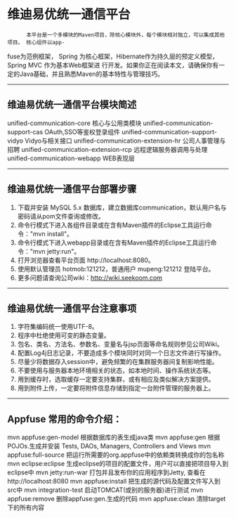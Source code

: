 维迪易优统一通信平台
==============================================================================================

          本平台是一个多模块的Maven项目，除核心模块外，每个模块相对独立，可以集成其他项目。 核心组件以app-
fuse为范例框架， Spring 为核心框架，Hibernate作为持久层的预定义模型，Spring MVC 作为基本Web框架进
行开发。如果你正在阅读本文，请确保你有一定的Java基础，并且熟悉Maven的基本特性与管理技巧。

----------------------------------------------------------------------------------------------
维迪易优统一通信平台模块简述
----------------------------------------------------------------------------------------------
unified-communication-core                 核心与公用类模块
unified-communication-support-cas          OAuth,SSO等鉴权登录组件
unified-communication-support-vidyo        Vidyo与相关接口
unified-communication-extension-hr         公司人事管理与招聘
unified-communication-extension-rcp        远程逻辑服务器调用与处理
unified-communication-webapp               WEB表现层

----------------------------------------------------------------------------------------------
维迪易优统一通信平台部署步骤
----------------------------------------------------------------------------------------------
1. 下载并安装 MySQL 5.x 数据库，建立数据库communication，默认用户名与密码请从pom文件查询或修改。
2. 命令行模式下进入各组件目录或在含有Maven插件的Eclipse工具运行命令："mvn install"。
3. 命令行模式下进入webapp目录或在含有Maven插件的Eclipse工具运行命令："mvn jetty:run"。
4. 打开浏览器查看平台页面 http://localhost:8080。
5. 使用默认管理员 hotmob:121212，普通用户 mupeng:121212 登陆平台。
6. 更多问题请查询公司wiki：http://wiki.seekoom.com

----------------------------------------------------------------------------------------------
维迪易优统一通信平台注意事项
----------------------------------------------------------------------------------------------
1. 字符集编码统一使用UTF-8。
2. 程序中杜绝使用可变的静态变量。
3. 包名、类名、方法名、参数名、变量名与jsp页面等命名规则参见公司Wiki。
4. 配置Log4j日志记录，不要造成多个模块同时对同一个日志文件进行写操作。
5. 尽量少将数据存入session中，避免频繁的在集群服务器间复制影响性能。
6. 不要使用与服务器本地环境相关的状态，如本地时间、操作系统状态等。
7. 用到缓存时，选取缓存一定要支持集群，或有相应及类似解决方案提供。
8. 用到附件上传，一定要将附件信息存储到指定一台附件管理的服务器上。

----------------------------------------------------------------------------------------------
Appfuse 常用的命令介绍：
----------------------------------------------------------------------------------------------
mvn appfuse:gen-model    根据数据库的表生成java类
mvn appfuse:gen          根据 POJOs.生成并安装 Tests, DAOs, Managers, Controllers and Views
mvn appfuse:full-source  把运行所需要的org.appfuse中的依赖类转换成你的包名称
mvn eclipse:eclipse      生成eclipse的项目的配置文件，用户可以直接把项目导入到eclipse中
mvn jetty:run-war        打包并且发布你的应用程序到Jetty, 查看在 http://localhost:8080
mvn appfuse:install      把生成的源代码及配置文件写入到src中
mvn integration-test     启动TOMCAT(或别的服务器)进行测试
mvn appfuse:remove       删除appfuse:gen.生成的代码
mvn appfuse:clean        清除target下的所有内容